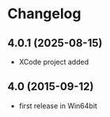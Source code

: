 # Changelog

## 4.0.1 (2025-08-15)
- XCode project added

## 4.0 (2015-09-12)
- first release in Win64bit
